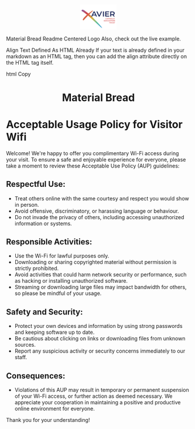 <p align="center">
  <img width="100" src="/XCETlogo.png" alt="Xavier CET logo">
</p>

Material Bread Readme Centered Logo
Also, check out the live example.

Align Text Defined As HTML Already
If your text is already defined in your markdown as an HTML tag, then you can add the align attribute directly on the HTML tag itself.

html
Copy
<h1 align="center">Material Bread</h1>

</p>

# Acceptable Usage Policy for Visitor Wifi
Welcome! We're happy to offer you complimentary Wi-Fi access during your visit. To ensure a safe and enjoyable experience for everyone, please take a moment to review these Acceptable Use Policy (AUP) guidelines:



## Respectful Use:
- Treat others online with the same courtesy and respect you would show in person.
- Avoid offensive, discriminatory, or harassing language or behaviour.
- Do not invade the privacy of others, including accessing unauthorized information or systems.

## Responsible Activities:
- Use the Wi-Fi for lawful purposes only.
- Downloading or sharing copyrighted material without permission is strictly prohibited.
- Avoid activities that could harm network security or performance, such as hacking or installing unauthorized software.
- Streaming or downloading large files may impact bandwidth for others, so please be mindful of your usage.

## Safety and Security:
- Protect your own devices and information by using strong passwords and keeping software up to date.
- Be cautious about clicking on links or downloading files from unknown sources.
- Report any suspicious activity or security concerns immediately to our staff.

## Consequences:
- Violations of this AUP may result in temporary or permanent suspension of your Wi-Fi access, or further action as deemed necessary. We appreciate your cooperation in maintaining a positive and productive online environment for everyone.

Thank you for your understanding!
